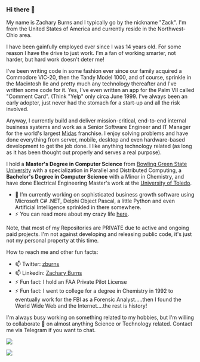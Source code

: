 ### Hi there 👋

My name is Zachary Burns and I typically go by the nickname "Zack".  I'm from the United States of America and currently reside in the Northwest-Ohio area.

I have been gainfully employed ever since I was 14 years old.  For some reason I have the drive to just work.  I'm a fan of working smarter, not harder, but hard work doesn't deter me!

I've been writing code in some fashion ever since our family acquired a Commodore VIC-20, then the Tandy Model 1000, and of course, sprinkle in the Macintosh IIe and pretty much any technology thereafter and I've written some code for it.  Yes, I've even written an app for the Palm VII called "Comment Card".  (Think "Yelp" only circa June 1999.  I've always been an early adopter, just never had the stomach for a start-up and all the risk involved.

Anyway, I currently build and deliver mission-critical, end-to-end internal business systems and work as a Senior Software Engineer and IT Manager for the world's largest [Midas](http://www.midas.com) franchise.  I enjoy solving problems and have done everything from server, mobile, desktop and even hardware-based development to get the job done.  I like anything technology related (as long as it has been thought out properly and serves a real purpose).

I hold a **Master's Degree in Computer Science** from [Bowling Green State University](http://www.bgsu.edu) with a specialization in Parallel and Distributed Computing, a **Bachelor's Degree in Computer Science** with a Minor in Chemistry, and have done Electrical Engineering Master's work at the [University of Toledo](http://www.utoledo.edu).

- 🔭 I’m currently working on sophisticated business growth software using Microsoft C# .NET, Delphi Object Pascal, a little Python and even Artificial Intelligence sprinkled in there somewhere.
- ⚡ You can read more about my crazy life [here](http://www.zackburns.com).

Note, that most of my Repositories are PRIVATE due to active and ongoing paid projects.  I'm not against developing and releasing public code, it's just not my personal property at this time.

How to reach me and other fun facts:
- 📫 Twitter: [zburns](https://twitter.com/zburns)
- 📫 Linkedin: [Zachary Burns](https://www.linkedin.com/in/zachary-burns/)
- ⚡ Fun fact: I hold an FAA Private Pilot License
- ⚡ Fun fact: I went to college for a degree in Chemistry in 1992 to eventually work for the FBI as a Forensic Analyst.....then I found the World Wide Web and the Internet....the rest is history!

I'm always busy working on something related to my hobbies, but I'm willing to collaborate 👯 on almost anything Science or Technology related.  Contact me via Telegram if you want to chat.

![](https://github-readme-stats.vercel.app/api?username=zburns&show_icons=true&title_color=fff&icon_color=79ff97&text_color=9f9f9f&bg_color=151515)

![](https://visitor-badge.glitch.me/badge?page_id=zburns.zburns)


<!--
**zburns/zburns** is a ✨ _special_ ✨ repository because its `README.md` (this file) appears on your GitHub profile.

Here are some ideas to get you started:

- 🔭 I’m currently working on ...
- 🌱 I’m currently learning ...
- 👯 I’m looking to collaborate on ...
- 🤔 I’m looking for help with ...
- 💬 Ask me about ...
- 📫 How to reach me: ...
- 😄 Pronouns: ...
- ⚡ Fun fact: ...
-->
